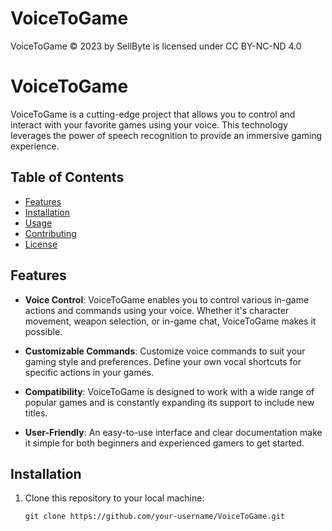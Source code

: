 # VoiceToGame
VoiceToGame © 2023 by SellByte is licensed under CC BY-NC-ND 4.0 

# VoiceToGame

VoiceToGame is a cutting-edge project that allows you to control and interact with your favorite games using your voice. This technology leverages the power of speech recognition to provide an immersive gaming experience.

## Table of Contents
- [Features](#features)
- [Installation](#installation)
- [Usage](#usage)
- [Contributing](#contributing)
- [License](#license)

## Features

- **Voice Control**: VoiceToGame enables you to control various in-game actions and commands using your voice. Whether it's character movement, weapon selection, or in-game chat, VoiceToGame makes it possible.

- **Customizable Commands**: Customize voice commands to suit your gaming style and preferences. Define your own vocal shortcuts for specific actions in your games.

- **Compatibility**: VoiceToGame is designed to work with a wide range of popular games and is constantly expanding its support to include new titles.

- **User-Friendly**: An easy-to-use interface and clear documentation make it simple for both beginners and experienced gamers to get started.

## Installation

1. Clone this repository to your local machine:

   ```shell
   git clone https://github.com/your-username/VoiceToGame.git
